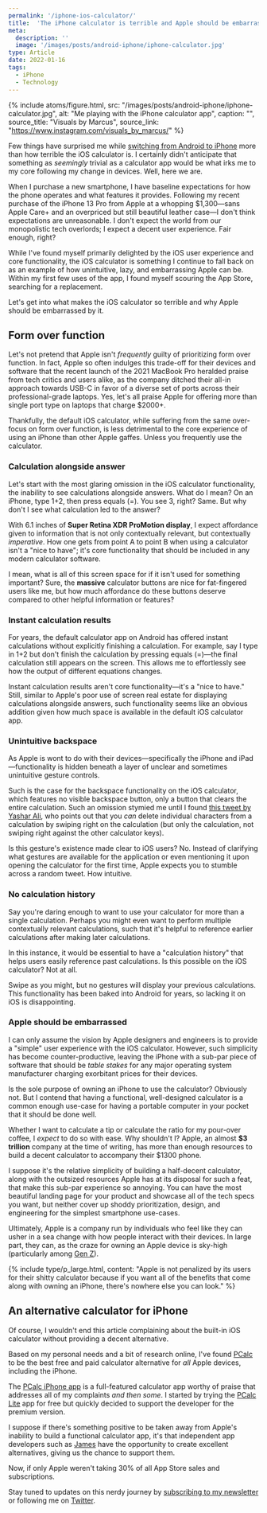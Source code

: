 ```yaml
---
permalink: '/iphone-ios-calculator/'
title:  'The iPhone calculator is terrible and Apple should be embarrassed'
meta:
  description: ''
  image: '/images/posts/android-iphone/iphone-calculator.jpg'
type: Article
date: 2022-01-16
tags:
  - iPhone
  - Technology
---
```


{% include atoms/figure.html, src: "/images/posts/android-iphone/iphone-calculator.jpg", alt: "Me playing with the iPhone calculator app", caption: "", source_title: "Visuals by Marcus", source_link: "https://www.instagram.com/visuals_by_marcus/" %}

Few things have surprised me while [switching from Android to iPhone](/switch-from-android-to-iphone/) more than how terrible the iOS calculator is. I certainly didn't anticipate that something as _seemingly_ trivial as a calculator app would be what irks me to my core following my change in devices. Well, here we are.

When I purchase a new smartphone, I have baseline expectations for how the phone operates and what features it provides. Following my recent purchase of the iPhone 13 Pro from Apple at a whopping $1,300—sans Apple Care+ and an overpriced but still beautiful leather case—I don't think expectations are unreasonable. I don't expect the world from our monopolistic tech overlords; I expect a decent user experience. Fair enough, right?

While I've found myself primarily delighted by the iOS user experience and core functionality, the iOS calculator is something I continue to fall back on as an example of how unintuitive, lazy, and embarrassing Apple can be. Within my first few uses of the app, I found myself scouring the App Store, searching for a replacement.

Let's get into what makes the iOS calculator so terrible and why Apple should be embarrassed by it.

## Form over function

Let's not pretend that Apple isn't _frequently_ guilty of prioritizing form over function. In fact, Apple so often indulges this trade-off for their devices and software that the recent launch of the 2021 MacBook Pro heralded praise from tech critics and users alike, as the company ditched their all-in approach towards USB-C in favor of a diverse set of ports across their professional-grade laptops. Yes, let's all praise Apple for offering more than single port type on laptops that charge $2000+.

Thankfully, the default iOS calculator, while suffering from the same over-focus on form over function, is less detrimental to the core experience of using an iPhone than other Apple gaffes. Unless you frequently use the calculator.

### Calculation alongside answer  

Let's start with the most glaring omission in the iOS calculator functionality, the inability to see calculations alongside answers. What do I mean? On an iPhone, type 1+2, then press equals (=). You see 3, right? Same. But why don't I see what calculation led to the answer?

With 6.1 inches of **Super Retina XDR ProMotion display**, I expect affordance given to information that is not only contextually relevant, but contextually _imperative_. How one gets from point A to point B when using a calculator isn't a "nice to have"; it's core functionality that should be included in any modern calculator software.

I mean, what is all of this screen space for if it isn't used for something important? Sure, the **massive** calculator buttons are nice for fat-fingered users like me, but how much affordance do these buttons deserve compared to other helpful information or features?

### Instant calculation results  

For years, the default calculator app on Android has offered instant calculations without explicitly finishing a calculation. For example, say I type in 1+2 but don't finish the calculation by pressing equals (=)—the final calculation still appears on the screen. This allows me to effortlessly see how the output of different equations changes.

Instant calculation results aren't core functionality—it's a "nice to have." Still, similar to Apple's poor use of screen real estate for displaying calculations alongside answers, such functionality seems like an obvious addition given how much space is available in the default iOS calculator app.

### Unintuitive backspace  

As Apple is wont to do with their devices—specifically the iPhone and iPad—functionality is hidden beneath a layer of unclear and sometimes unintuitive gesture controls.

Such is the case for the backspace functionality on the iOS calculator, which features no visible backspace button, only a button that clears the entire calculation. Such an omission stymied me until I found [this tweet by Yashar Ali](https://twitter.com/yashar/status/1264558095318913024), who points out that you _can_ delete individual characters from a calculation by swiping right on the calculation (but only the calculation, not swiping right against the other calculator keys).

Is this gesture's existence made clear to iOS users? No. Instead of clarifying what gestures are available for the application or even mentioning it upon opening the calculator for the first time, Apple expects you to stumble across a random tweet. How intuitive.

### No calculation history  

Say you're daring enough to want to use your calculator for more than a single calculation. Perhaps you might even want to perform multiple contextually relevant calculations, such that it's helpful to reference earlier calculations after making later calculations.

In this instance, it would be essential to have a "calculation history" that helps users easily reference past calculations. Is this possible on the iOS calculator? Not at all.

Swipe as you might, but no gestures will display your previous calculations. This functionality has been baked into Android for years, so lacking it on iOS is disappointing.

### Apple should be embarrassed

I can only assume the vision by Apple designers and engineers is to provide a "simple" user experience with the iOS calculator. However, such simplicity has become counter-productive, leaving the iPhone with a sub-par piece of software that should be _table stakes_ for any major operating system manufacturer charging exorbitant prices for their devices.

Is the sole purpose of owning an iPhone to use the calculator? Obviously not. But I contend that having a functional, well-designed calculator is a common enough use-case for having a portable computer in your pocket that it should be done well. 

Whether I want to calculate a tip or calculate the ratio for my pour-over coffee, I *expect* to do so with ease. Why shouldn't I? Apple, an almost **$3 trillion** company at the time of writing, has more than enough resources to build a decent calculator to accompany their $1300 phone.

I suppose it's the relative simplicity of building a half-decent calculator, along with the outsized resources Apple has at its disposal for such a feat, that make this sub-par experience so annoying. You can have the most beautiful landing page for your product and showcase all of the tech specs you want, but neither cover up shoddy prioritization, design, and engineering for the simplest smartphone use-cases.

Ultimately, Apple is a company run by individuals who feel like they can usher in a sea change with how people interact with their devices. In large part, they can, as the craze for owning an Apple device is sky-high (particularly among [Gen Z](https://piper2.bluematrix.com/docs/pdf/3bad99c6-e44a-4424-8fb1-0e3adfcbd1d4.pdf)). 

{% include type/p_large.html, content: "Apple is not penalized by its users for their shitty calculator because if you want all of the benefits that come along with owning an iPhone, there's nowhere else you can look." %}


## An alternative calculator for iPhone

Of course, I wouldn't end this article complaining about the built-in iOS calculator without providing a decent alternative.

Based on my personal needs and a bit of research online, I've found [PCalc](https://pcalc.com/) to be the best free and paid calculator alternative for _all_ Apple devices, including the iPhone.  

The [PCalc iPhone app](https://apps.apple.com/us/app/pcalc-the-best-calculator/id284666222?mt=8&uo=4&at=10l4D6) is a full-featured calculator app worthy of praise that addresses all of my complaints _and then some_. I started by trying the [PCalc Lite](https://apps.apple.com/us/app/pcalc-lite/id300311831) app for free but quickly decided to support the developer for the premium version.

I suppose if there's something positive to be taken away from Apple's inability to build a functional calculator app, it's that independent app developers such as [James](https://twitter.com/jamesthomson) have the opportunity to create excellent alternatives, giving us the chance to support them.

Now, if only Apple weren't taking 30% of all App Store sales and subscriptions.

Stay tuned to updates on this nerdy journey by [subscribing to my newsletter](/subscribe) or following me on [Twitter](https://twitter.com/KeenanPayne_).